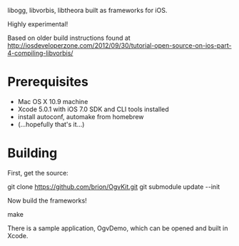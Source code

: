 libogg, libvorbis, libtheora built as frameworks for iOS.

Highly experimental!

Based on older build instructions found at http://iosdeveloperzone.com/2012/09/30/tutorial-open-source-on-ios-part-4-compiling-libvorbis/

# Prerequisites

* Mac OS X 10.9 machine
* Xcode 5.0.1 with iOS 7.0 SDK and CLI tools installed
* install autoconf, automake from homebrew
* (...hopefully that's it...)

# Building

First, get the source:

  git clone https://github.com/brion/OgvKit.git
  git submodule update --init

Now build the frameworks!

  make

There is a sample application, OgvDemo, which can be opened and built in Xcode.
